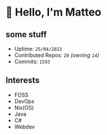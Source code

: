 # 👋 Hello, I'm Matteo

## some stuff

- Uptime: `25/04/2023`
- Contributed Repos: `28` *(owning `14`)*
- Commits: `1593`

## Interests

- FOSS
- DevOps
- Nix(OS)
- Java
- C#
- Webdev

